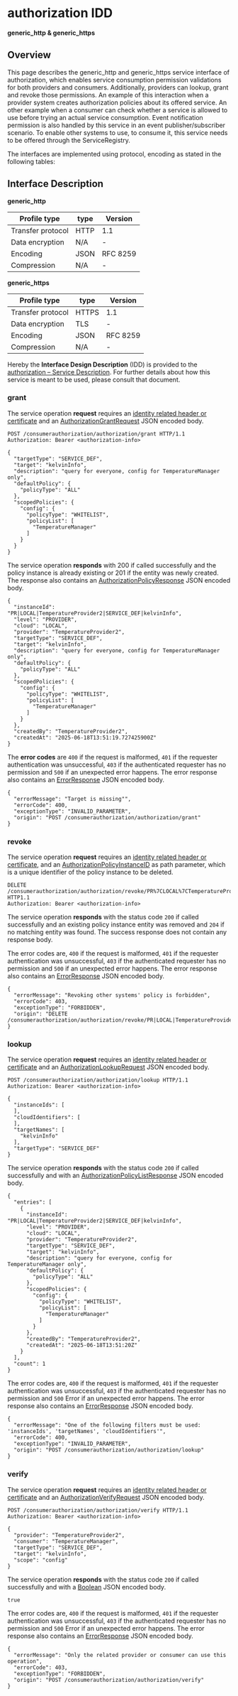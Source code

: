 # authorization IDD
**generic_http & generic_https**

## Overview

This page describes the generic_http and generic_https service interface of authorization, which enables service consumption permission validations
for both providers and consumers. Additionally, providers can lookup, grant and revoke those permissions. An example of this interaction when a provider system creates authorization policies about its offered service. An
other example when a consumer can check whether a service is allowed to use before trying an actual service consumption. Event notification permission is also handled by this service in an event publisher/subscriber
scenario. To enable other systems to use, to consume it, this service needs to be offered through the ServiceRegistry. 

The interfaces are implemented using protocol, encoding as stated in the following tables:

## Interface Description

**generic_http**

Profile type | type | Version
--- | --- | ---
Transfer protocol | HTTP | 1.1
Data encryption | N/A | -
Encoding | JSON | RFC 8259
Compression | N/A | -

**generic_https**

Profile type | type | Version
--- | --- | ---
Transfer protocol | HTTPS | 1.1
Data encryption | TLS | -
Encoding | JSON | RFC 8259
Compression | N/A | -

Hereby the **Interface Design Description** (IDD) is provided to the [authorization – Service Description](../../assets/sd/5_0_0/authorization_sd.pdf). For further details about how this service is meant to be used, please consult that document.

### grant

The service operation **request** requires an [identity related header or certificate](../authentication_policy.md/#http) and an [AuthorizationGrantRequest](../data-models/authorization-grant-request.md)
JSON encoded body.

```
POST /consumerauthorization/authorization/grant HTTP/1.1
Authorization: Bearer <authorization-info>

{
  "targetType": "SERVICE_DEF",
  "target": "kelvinInfo",
  "description": "query for everyone, config for TemperatureManager only",
  "defaultPolicy": {
    "policyType": "ALL"
  },
  "scopedPolicies": {
    "config": {
      "policyType": "WHITELIST",
      "policyList": [
        "TemperatureManager"
      ]
    }
  }
}
```

The service operation **responds** with 200 if called successfully and the policy instance is already existing or 201 if the entity was newly created. The response also contains an
[AuthorizationPolicyResponse](../data-models/authorization-policy-response.md) JSON encoded body.

```
{
  "instanceId": "PR|LOCAL|TemperatureProvider2|SERVICE_DEF|kelvinInfo",
  "level": "PROVIDER",
  "cloud": "LOCAL",
  "provider": "TemperatureProvider2",
  "targetType": "SERVICE_DEF",
  "target": "kelvinInfo",
  "description": "query for everyone, config for TemperatureManager only",
  "defaultPolicy": {
    "policyType": "ALL"
  },
  "scopedPolicies": {
    "config": {
      "policyType": "WHITELIST",
      "policyList": [
        "TemperatureManager"
      ]
    }
  },
  "createdBy": "TemperatureProvider2",
  "createdAt": "2025-06-18T13:51:19.727425900Z"
}
```

The **error codes** are `400` if the request is malformed, `401` if the requester authentication was unsuccessful,
`403` if the authenticated requester has no permission and
`500` if an unexpected error happens. The error response also contains an
[ErrorResponse](../data-models/error-response.md) JSON encoded body.

```
{
  "errorMessage": "Target is missing"",
  "errorCode": 400,
  "exceptionType": "INVALID_PARAMETER",
  "origin": "POST /consumerauthorization/authorization/grant"
}
```

### revoke

The service operation **request**  requires an [identity related header or certificate](../authentication_policy.md/#http), and an [AuthorizationPolicyInstanceID](../primitives.md#authorizationpolicyinstanceid) as path parameter, which is a unique identifier of the policy instance to be deleted.

```
DELETE /consumerauthorization/authorization/revoke/PR%7CLOCAL%7CTemperatureProvider%7CSERVICE_DEF%7CcelsiusInfo HTTP1.1
Authorization: Bearer <authorization-info>
```

The service operation **responds** with the status code `200` if called successfully and an existing policy instance entity was removed and `204` if no matching entity was found. The success response does not contain any response body.

The error codes are, `400` if the request is malformed, `401` if the requester authentication was unsuccessful, `403` if the authenticated requester has no permission and `500` if an unexpected error happens. The error response also contains an [ErrorResponse](../data-models/error-response.md) JSON encoded body.

```
{
  "errorMessage": "Revoking other systems' policy is forbidden",
  "errorCode": 403,
  "exceptionType": "FORBIDDEN",
  "origin": "DELETE /consumerauthorization/authorization/revoke/PR|LOCAL|TemperatureProvider2|SERVICE_DEF|kelvinInfo"
}
```

### lookup

The service operation **request** requires an [identity related header or certificate](../authentication_policy.md/#http) and an [AuthorizationLookupRequest](../data-models/authorization-lookup-request.md) JSON encoded body.

```
POST /consumerauthorization/authorization/lookup HTTP/1.1
Authorization: Bearer <authorization-info>

{
  "instanceIds": [
  ],
  "cloudIdentifiers": [
  ],
  "targetNames": [
    "kelvinInfo"
  ],
  "targetType": "SERVICE_DEF"
}
```

The service operation **responds** with the status code `200` if called successfully and with an [AuthorizationPolicyListResponse](../data-models/authorization-policy-list-response.md) JSON encoded body.

```
{
  "entries": [
    {
      "instanceId": "PR|LOCAL|TemperatureProvider2|SERVICE_DEF|kelvinInfo",
      "level": "PROVIDER",
      "cloud": "LOCAL",
      "provider": "TemperatureProvider2",
      "targetType": "SERVICE_DEF",
      "target": "kelvinInfo",
      "description": "query for everyone, config for TemperatureManager only",
      "defaultPolicy": {
        "policyType": "ALL"
      },
      "scopedPolicies": {
        "config": {
          "policyType": "WHITELIST",
          "policyList": [
            "TemperatureManager"
          ]
        }
      },
      "createdBy": "TemperatureProvider2",
      "createdAt": "2025-06-18T13:51:20Z"
    }
  ],
  "count": 1
}
```

The error codes are, `400` if the request is malformed, `401` if the requester authentication was unsuccessful, `403` if the authenticated requester has no permission and `500` Error if an unexpected error happens. The error response also contains an [ErrorResponse](../data-models/error-response.md) JSON encoded body.

```
{
  "errorMessage": "One of the following filters must be used: 'instanceIds', 'targetNames', 'cloudIdentifiers'",
  "errorCode": 400,
  "exceptionType": "INVALID_PARAMETER",
  "origin": "POST /consumerauthorization/authorization/lookup"
}
```

### verify

The service operation **request** requires an [identity related header or certificate](../authentication_policy.md/#http) and an [AuthorizationVerifyRequest](../data-models/authorization-verify-request.md) JSON encoded body.

```
POST /consumerauthorization/authorization/verify HTTP/1.1
Authorization: Bearer <authorization-info>

{
  "provider": "TemperatureProvider2",
  "consumer": "TemperatureManager",
  "targetType": "SERVICE_DEF",
  "target": "kelvinInfo",
  "scope": "config"
}
```

The service operation **responds** with the status code `200` if called successfully and with a [Boolean](../primitives.md#boolean) JSON encoded body.

```
true
```

The error codes are, `400` if the request is malformed, `401` if the requester authentication was unsuccessful, `403` if the authenticated requester has no permission and `500` Error if an unexpected error happens. The error response also contains an [ErrorResponse](../data-models/error-response.md) JSON encoded body.

```
{
  "errorMessage": "Only the related provider or consumer can use this operation",
  "errorCode": 403,
  "exceptionType": "FORBIDDEN",
  "origin": "POST /consumerauthorization/authorization/verify"
}
```